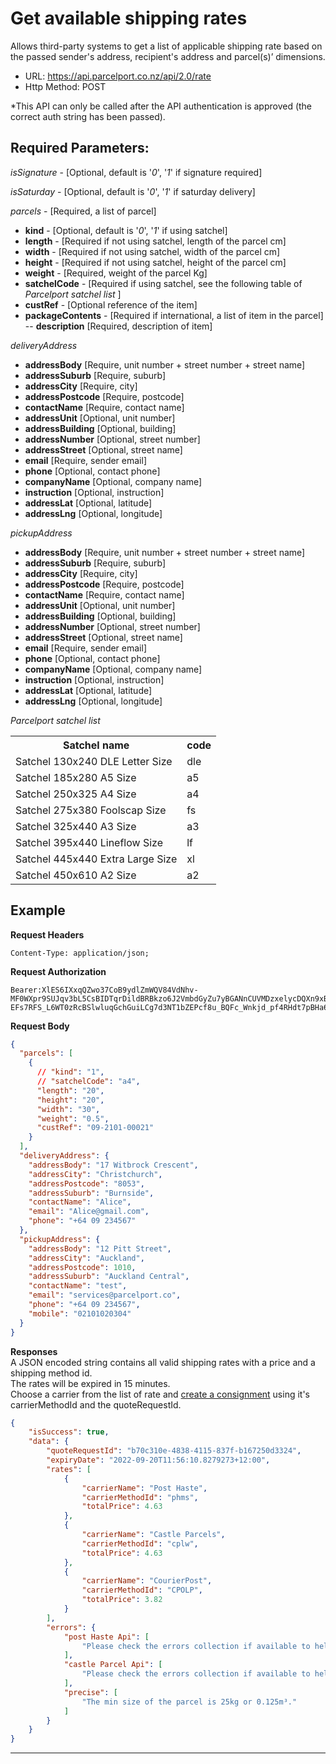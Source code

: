 #  Get available shipping rates

Allows third-party systems to get a list of applicable shipping rate based on
the passed sender's address, recipient's address and parcel(s)’ dimensions.

- URL: https://api.parcelport.co.nz/api/2.0/rate
- Http Method: POST

*This API can only be called after the API authentication is approved (the correct
auth string has been passed).

## Required Parameters:
*isSignature* - [Optional, default is '*0*', '*1*' if signature required]

*isSaturday* - [Optional, default is '*0*', '*1*' if saturday delivery]

*parcels* - [Required, a list of parcel]
- **kind** - [Optional, default is '*0*', '*1*' if using satchel]
- **length** - [Required if not using satchel, length of the parcel cm]
- **width** - [Required if not using satchel, width of the parcel cm]
- **height** - [Required if not using satchel, height of the parcel cm]
- **weight** - [Required, weight of the parcel Kg]
- **satchelCode** - [Required if using satchel, see the following table of *Parcelport satchel list* ]
- **custRef** - [Optional reference of the item]
- **packageContents** - [Required if international, a list of item in the parcel]
  -- **description** [Required, description of item]

*deliveryAddress*
- **addressBody** [Require, unit number + street number + street name]
- **addressSuburb** [Require, suburb]
- **addressCity** [Require, city]
- **addressPostcode** [Require, postcode]
- **contactName** [Require, contact name]
- **addressUnit** [Optional, unit number]
- **addressBuilding** [Optional, building]
- **addressNumber** [Optional, street number]
- **addressStreet** [Optional, street name]
- **email** [Require, sender email]
- **phone** [Optional, contact phone]
- **companyName** [Optional, company name] 
- **instruction** [Optional, instruction]
- **addressLat** [Optional, latitude]
- **addressLng** [Optional, longitude]

*pickupAddress*
- **addressBody** [Require, unit number + street number + street name]
- **addressSuburb** [Require, suburb]
- **addressCity** [Require, city]
- **addressPostcode** [Require, postcode]
- **contactName** [Require, contact name]
- **addressUnit** [Optional, unit number]
- **addressBuilding** [Optional, building]
- **addressNumber** [Optional, street number]
- **addressStreet** [Optional, street name]
- **email** [Require, sender email]
- **phone** [Optional, contact phone]
- **companyName** [Optional, company name] 
- **instruction** [Optional, instruction]
- **addressLat** [Optional, latitude]
- **addressLng** [Optional, longitude]

*Parcelport satchel list*
<table>
  <tr>
    <th>Satchel name</th>
    <th>code</th>
  </tr>
  <tr>
    <td>Satchel 130x240 DLE Letter Size</td>
    <td>dle</td>
  </tr>
  <tr>
    <td>Satchel 185x280 A5 Size</td>
    <td>a5</td>
  </tr>
  <tr>
    <td>Satchel 250x325 A4 Size</td>
    <td>a4</td>
  </tr>
  <tr>
    <td>Satchel 275x380 Foolscap Size</td>
    <td>fs</td>
  </tr>
  <tr>
    <td>Satchel 325x440 A3 Size</td>
    <td>a3</td>
  </tr>
  <tr>
    <td>Satchel 395x440 Lineflow Size</td>
    <td>lf</td>
  </tr>
  <tr>
    <td>Satchel 445x440 Extra Large Size</td>
    <td>xl</td>
  </tr>
  <tr>
    <td>Satchel 450x610 A2 Size</td>
    <td>a2</td>
  </tr>
</table>

## Example
**Request Headers**
```
Content-Type: application/json;
```

**Request Authorization**
```
Bearer:XlES6IXxqQZwo37CoB9ydlZmWQV84VdNhv-MF0WXpr9SUJqv3bL5CsBIDTqrDildBRBkzo6J2VmbdGyZu7yBGANnCUVMDzxelycDQXn9xBxqobDBAVs70nslc4C90PJ6jmtEI56U5SD8ms5c7ubKOa6DR0rLb_GTY4kXitqHPsPpCaUKckwGSIyCwGeZcAx60A50Na2CTISg5CfCGFTTAOQ6znVRLkJIb4fbbI87iYkBLDbQb2S09iFAqMc0odR9lpziU3BS5y41fZBXHwUUCEwk2-EFs7RFS_L6WT0zRcBSlwluqGchGuiLCg7d3NT1bZEPcf8u_BQFc_Wnkjd_pf4RHdt7pBHa6mgDib5ao1hugdE5z
```

**Request Body**
``` json
{
  "parcels": [
    {
      // "kind": "1",
      // "satchelCode": "a4",
      "length": "20",
      "height": "20",
      "width": "30",
      "weight": "0.5",
      "custRef": "09-2101-00021"
    }
  ],
  "deliveryAddress": {
    "addressBody": "17 Witbrock Crescent",
    "addressCity": "Christchurch",
    "addressPostcode": "8053",
    "addressSuburb": "Burnside",
    "contactName": "Alice",
    "email": "Alice@gmail.com",
    "phone": "+64 09 234567"
  },
  "pickupAddress": {
    "addressBody": "12 Pitt Street",
    "addressCity": "Auckland",
    "addressPostcode": 1010,
    "addressSuburb": "Auckland Central",
    "contactName": "test",
    "email": "services@parcelport.co",
    "phone": "+64 09 234567",
    "mobile": "02101020304"
  }
}
```
**Responses**  
A JSON encoded string contains all valid shipping rates with a price and a shipping method id.  
The rates will be expired in 15 minutes.  
Choose a carrier from the list of rate and [create a consignment](Consignment/README.md) using it's carrierMethodId and the quoteRequestId.

``` json
{
    "isSuccess": true,
    "data": {
        "quoteRequestId": "b70c310e-4838-4115-837f-b167250d3324",
        "expiryDate": "2022-09-20T11:56:10.8279273+12:00",
        "rates": [
            {
                "carrierName": "Post Haste",
                "carrierMethodId": "phms",
                "totalPrice": 4.63
            },
            {
                "carrierName": "Castle Parcels",
                "carrierMethodId": "cplw",
                "totalPrice": 4.63
            },
            {
                "carrierName": "CourierPost",
                "carrierMethodId": "CPOLP",
                "totalPrice": 3.82
            }
        ],
        "errors": {
            "post Haste Api": [
                "Please check the errors collection if available to help identify which request data is incorrect"
            ],
            "castle Parcel Api": [
                "Please check the errors collection if available to help identify which request data is incorrect"
            ],
            "precise": [
                "The min size of the parcel is 25kg or 0.125m³."
            ]
        }
    }
}
```

***

